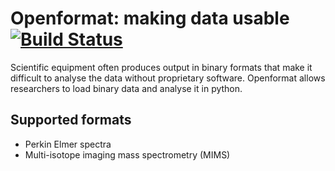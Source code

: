 # Openformat: making data usable [![Build Status](https://travis-ci.org/tillahoffmann/openformat.svg?branch=master)](https://travis-ci.org/tillahoffmann/openformat)

Scientific equipment often produces output in binary formats that make it difficult to analyse the data without proprietary software. Openformat allows researchers to load binary data and analyse it in python.

## Supported formats

* Perkin Elmer spectra
* Multi-isotope imaging mass spectrometry (MIMS)
